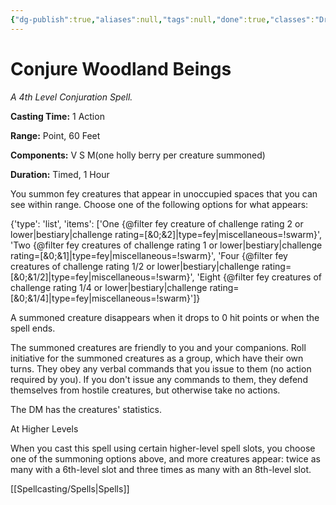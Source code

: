 ```yaml
---
{"dg-publish":true,"aliases":null,"tags":null,"done":true,"classes":"Druid, Ranger,","spellLevel":4,"school":"Conjuration","source":"PHB","permalink":"/spells/conjure-woodland-beings/","dgHomeLink":false,"dgPassFrontmatter":true}
---
```


# Conjure Woodland Beings
*A 4th Level Conjuration Spell.*

**Casting Time:** 1 Action

**Range:** Point, 60 Feet

**Components:** V S M(one holly berry per creature summoned)

**Duration:** Timed, 1 Hour

You summon fey creatures that appear in unoccupied spaces that you can see within range. Choose one of the following options for what appears:



{'type': 'list', 'items': ['One {@filter fey creature of challenge rating 2 or lower|bestiary|challenge rating=[&0;&2]|type=fey|miscellaneous=!swarm}', 'Two {@filter fey creatures of challenge rating 1 or lower|bestiary|challenge rating=[&0;&1]|type=fey|miscellaneous=!swarm}', 'Four {@filter fey creatures of challenge rating 1/2 or lower|bestiary|challenge rating=[&0;&1/2]|type=fey|miscellaneous=!swarm}', 'Eight {@filter fey creatures of challenge rating 1/4 or lower|bestiary|challenge rating=[&0;&1/4]|type=fey|miscellaneous=!swarm}']}



A summoned creature disappears when it drops to 0 hit points or when the spell ends.



The summoned creatures are friendly to you and your companions. Roll initiative for the summoned creatures as a group, which have their own turns. They obey any verbal commands that you issue to them (no action required by you). If you don't issue any commands to them, they defend themselves from hostile creatures, but otherwise take no actions.



The DM has the creatures' statistics.

At Higher Levels

When you cast this spell using certain higher-level spell slots, you choose one of the summoning options above, and more creatures appear: twice as many with a 6th-level slot and three times as many with an 8th-level slot.

[[Spellcasting/Spells|Spells]]